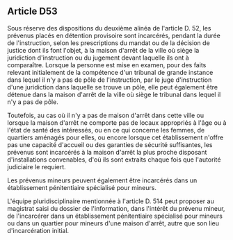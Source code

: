 Article D53
----
Sous réserve des dispositions du deuxième alinéa de l'article D. 52, les
prévenus placés en détention provisoire sont incarcérés, pendant la durée de
l'instruction, selon les prescriptions du mandat ou de la décision de justice
dont ils font l'objet, à la maison d'arrêt de la ville où siège la juridiction
d'instruction ou du jugement devant laquelle ils ont à comparaître. Lorsque la
personne est mise en examen, pour des faits relevant initialement de la
compétence d'un tribunal de grande instance dans lequel il n'y a pas de pôle de
l'instruction, par le juge d'instruction d'une juridiction dans laquelle se
trouve un pôle, elle peut également être détenue dans la maison d'arrêt de la
ville où siège le tribunal dans lequel il n'y a pas de pôle.

Toutefois, au cas où il n'y a pas de maison d'arrêt dans cette ville ou lorsque
la maison d'arrêt ne comporte pas de locaux appropriés à l'âge ou à l'état de
santé des intéressés, ou en ce qui concerne les femmes, de quartiers aménagés
pour elles, ou encore lorsque cet établissement n'offre pas une capacité
d'accueil ou des garanties de sécurité suffisantes, les prévenus sont incarcérés
à la maison d'arrêt la plus proche disposant d'installations convenables, d'où
ils sont extraits chaque fois que l'autorité judiciaire le requiert.

Les prévenus mineurs peuvent également être incarcérés dans un établissement
pénitentiaire spécialisé pour mineurs.

L'équipe pluridisciplinaire mentionnée à l'article D. 514 peut proposer au
magistrat saisi du dossier de l'information, dans l'intérêt du prévenu mineur,
de l'incarcérer dans un établissement pénitentiaire spécialisé pour mineurs ou
dans un quartier pour mineurs d'une maison d'arrêt, autre que son lieu
d'incarcération initial.
